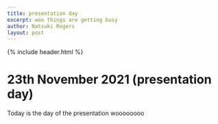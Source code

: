 ```yaml
---
title: presentation day
excerpt: woo things are getting busy
author: Natsuki Rogers
layout: post
---
```

{% include header.html %}

# 23th November 2021 (presentation day)
Today is the day of the presentation woooooooo
